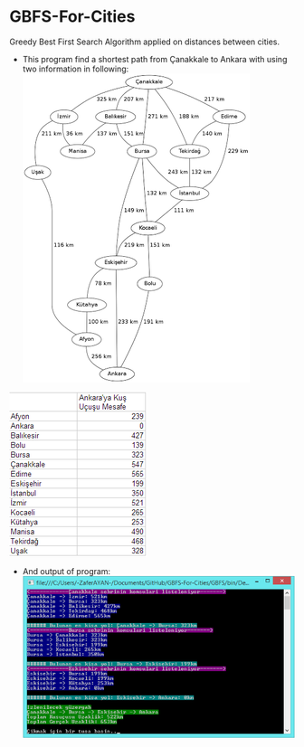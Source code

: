 GBFS-For-Cities
===============

Greedy Best First Search Algorithm applied on distances between cities.

* This program find a shortest path from Çanakkale to Ankara with using two information in following:
![alt tag](https://raw.githubusercontent.com/ozcanzaferayan/GBFS-For-Cities/master/Screenshots%20and%20Images/SehirlerArasiUzaklikGraph.png)

![alt tag](https://raw.githubusercontent.com/ozcanzaferayan/GBFS-For-Cities/master/Screenshots%20and%20Images/SS-20140727231125.png)

* And output of program:
![alt tag](https://raw.githubusercontent.com/ozcanzaferayan/GBFS-For-Cities/master/Screenshots%20and%20Images/Capture.png)
